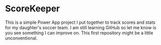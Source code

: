 # ScoreKeeper
This is a simple Power App project I put together to track scores and stats for my daughter's soccer team. I am still learning GitHub so let me know is you see something I can improve on. This first repository might be a little unconventional.
